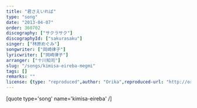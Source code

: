 ```yaml
---
title: "君さえいれば"
type: "song"
date: "2013-04-07"
order: 360702
discography: ["サクラサク"]
discographyId: ["sakurasaku"]
singer: ["林原めぐみ"]
songwriter: ["岡崎律子"]
lyricwriter: ["岡崎律子"]
arranger: ["十川知司"]
slug: "/songs/kimisa-eireba-megmi"
tags: []
remarks: ""
license: {type: "reproduced",author: "Orika",reproduced-url: "http://orikamushi.myweb.hinet.net",reproduced-website: "織歌蟲"}
---
```


[quote type='song' name='kimisa-eireba' /\]
